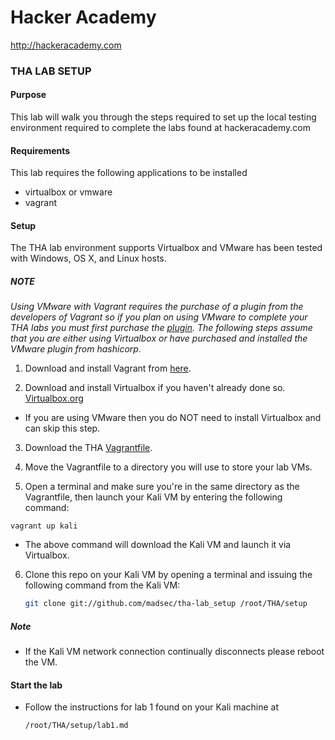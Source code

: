 Hacker Academy
==============
http://hackeracademy.com

### THA LAB SETUP

#### Purpose
This lab will walk you through the steps required to set up the local testing environment required to complete the labs found at hackeracademy.com

#### Requirements
This lab requires the following applications to be installed
* virtualbox or vmware 
* vagrant

#### Setup
The THA lab environment supports Virtualbox and VMware has been tested with Windows, OS X, and Linux hosts.

##### NOTE
*Using VMware with Vagrant requires the purchase of a plugin from the developers of Vagrant so if you plan on using VMware to complete your THA labs you must first purchase the [plugin](https://www.vagrantup.com/vmware).
The following steps assume that you are either using Virtualbox or have purchased and installed the VMware plugin from hashicorp.*

1. Download and install Vagrant from [here](https://www.vagrantup.com/downloads.html).

2. Download and install Virtualbox if you haven't already done so. [Virtualbox.org](https://www.virtualbox.org/wiki/Downloads)
  * If you are using VMware then you do NOT need to install Virtualbox and can skip this step.

3. Download the THA [Vagrantfile](https://raw.githubusercontent.com/madsec/the-lab_setup/master/assets/Vagrantfile).

4. Move the Vagrantfile to a directory you will use to store your lab VMs.

5. Open a terminal and make sure you're in the same directory as the Vagrantfile, then launch your Kali VM by entering the following command:

  ```
  vagrant up kali
  ```

* The above command will download the Kali VM and launch it via Virtualbox.

6. Clone this repo on your Kali VM by opening a terminal and issuing the following command from the Kali VM:

    ```bash
    git clone git://github.com/madsec/tha-lab_setup /root/THA/setup
    ```

##### Note
* If the Kali VM network connection continually disconnects please reboot the VM.

#### Start the lab
* Follow the instructions for lab 1 found on your Kali machine at 
  ```
  /root/THA/setup/lab1.md
  ```
